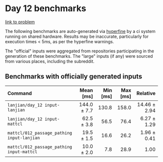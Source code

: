 # Day 12 benchmarks

[link to problem](http://adventofcode.com/2021/day/12)

The following benchmarks are auto-generated via [hyperfine](https://github.com/sharkdp/hyperfine) by a ci system running on shared hardware. Results may be inaccurate, particularly for execution times < 5ms, as per the hyperfine warnings.

The "official" inputs were aggregated from repositories participating in the generation of these benchmarks. The "large" inputs (if any) were sourced from various places, including the subreddit.

## Benchmarks with officially generated inputs
| Command | Mean [ms] | Min [ms] | Max [ms] | Relative |
|:---|---:|---:|---:|---:|
| `lanjian/day_12 input-lanjian` | 144.0 ± 7.7 | 130.8 | 158.0 | 14.46 ± 2.94 |
| `lanjian/day_12 input-mattcl` | 62.5 ± 3.8 | 56.5 | 76.4 | 6.27 ± 1.29 |
| `mattcl/012_passage_pathing input-lanjian` | 19.5 ± 1.5 | 16.6 | 26.2 | 1.96 ± 0.41 |
| `mattcl/012_passage_pathing input-mattcl` | 10.0 ± 2.0 | 7.8 | 28.9 | 1.00 |
